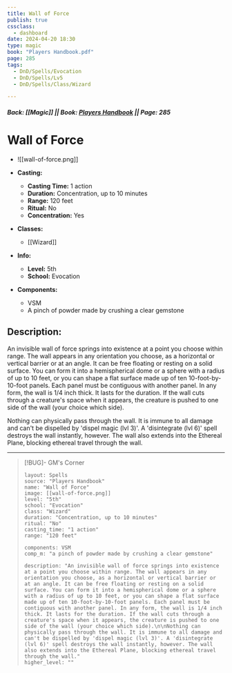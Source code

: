 ```yaml
---
title: Wall of Force
publish: true
cssclass:
  - dashboard
date: 2024-04-20 18:30
type: magic
book: "Players Handbook.pdf"
page: 285
tags:
  - DnD/Spells/Evocation
  - DnD/Spells/Lv5
  - DnD/Spells/Class/Wizard

---
```


##### Back: [[Magic]] || Book: [Players Handbook](https://drive.google.com/drive/folders/1O5bhpYizcIT5xxAoLOuzCRht_PVS7VSG?usp=sharing) || Page: 285

# Wall of Force
- ![[wall-of-force.png]]
- **Casting:**
    - **Casting Time:** 1 action
    - **Duration:** Concentration, up to 10 minutes
    - **Range:** 120 feet
    - **Ritual:** No
    - **Concentration:** Yes
- **Classes:**
    - [[Wizard]]

- **Info:**
    - **Level:** 5th
    - **School:** Evocation
- **Components:**
    - VSM
    - A pinch of powder made by crushing a clear gemstone

## Description:
An invisible wall of force springs into existence at a point you choose within range. The wall appears in any orientation you choose, as a horizontal or vertical barrier or at an angle. It can be free floating or resting on a solid surface. You can form it into a hemispherical dome or a sphere with a radius of up to 10 feet, or you can shape a flat surface made up of ten 10-foot-by-10-foot panels. Each panel must be contiguous with another panel. In any form, the wall is 1/4 inch thick. It lasts for the duration. If the wall cuts through a creature's space when it appears, the creature is pushed to one side of the wall (your choice which side).

Nothing can physically pass through the wall. It is immune to all damage and can't be dispelled by 'dispel magic (lvl 3)'. A 'disintegrate (lvl 6)' spell destroys the wall instantly, however. The wall also extends into the Ethereal Plane, blocking ethereal travel through the wall.



---

> [!BUG]- GM's Corner
>
> ```statblock
> layout: Spells
> source: "Players Handbook"
> name: "Wall of Force"
> image: [[wall-of-force.png]]
> level: "5th"
> school: "Evocation"
> class: "Wizard"
> duration: "Concentration, up to 10 minutes"
> ritual: "No"
> casting_time: "1 action"
> range: "120 feet"
>
> components: VSM
> comp_m: "a pinch of powder made by crushing a clear gemstone"
>
> description: "An invisible wall of force springs into existence at a point you choose within range. The wall appears in any orientation you choose, as a horizontal or vertical barrier or at an angle. It can be free floating or resting on a solid surface. You can form it into a hemispherical dome or a sphere with a radius of up to 10 feet, or you can shape a flat surface made up of ten 10-foot-by-10-foot panels. Each panel must be contiguous with another panel. In any form, the wall is 1/4 inch thick. It lasts for the duration. If the wall cuts through a creature's space when it appears, the creature is pushed to one side of the wall (your choice which side).\n\nNothing can physically pass through the wall. It is immune to all damage and can't be dispelled by 'dispel magic (lvl 3)'. A 'disintegrate (lvl 6)' spell destroys the wall instantly, however. The wall also extends into the Ethereal Plane, blocking ethereal travel through the wall."
> higher_level: ""
> ```
